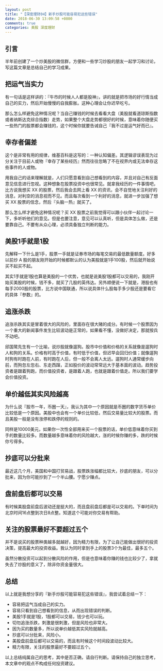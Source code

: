 ```yaml
---
layout: post
title: "【深度理财04】新手炒股可能容易犯这些错误"
date: 2018-06-30 13:09:58 +0800
comments: true
categories: 美股 深度理财
---
```


## 引言

半年前创建了一个炒美股的微信群，方便和一些学习炒股的朋友一起学习和讨论，写这篇文章是总结自己的学习成果。

## 把运气当实力

有一句话是这样讲的：『牛市的时候人人都是股神』，讲的就是把市场的好行情当成自己的实力，然后开始慢慢的自我膨胀。这种心理会让你迟早吃亏。

那么怎么样避免这种情况呢？当自己赚钱的时候去看看大盘（美股就看道琼斯指数或者纳斯达克综合指数）走势，如果整个大盘走势都很好的时候，意味着你随便买一些热门的股票都会赚钱的，这个时候你就要告诫自己『我不过是运气好而已』。

<!--more-->

## 幸存者偏差

这个是非常有用的规律，维基百科是这写的：一种认知偏差。其逻辑谬误表现为过分关注于目前人或物『幸存了某些经历』然而往往忽略了不在视界内或无法幸存这些事件的人或物。

用我自己的话来理解就是，人们只愿意看到自己想看到的内容，并且对自己有反面意见信息进行忽视。这种想象在股票投资中也很常见。就拿我经历的一件事情吧，比方说我想买 XX 的股票，然后我会去网上看 XX 的资讯，会不自觉地关注利好的消息，对利空的消息视而不见。而且每次看到一个利好的消息，就进一步加强了想买 XX 股票的信念，然后『头脑一热』就买了。

那么怎么样才避免这种情况呢？买 XX 股票之前我觉得可以跟小伙伴一起讨论一下，多听听他们的意见。但是也要注意，意见可以认真听，但是具体怎么做，还是要靠自己。不要有从众心理，必须具备独立判断的能力。

## 美股1手就是1股

先解释一下什么是1手，股票一手就是证券市场的每笔交易的最低数量额度。好多以前炒 A 股的朋友刚开始的时候都默认的认为美股就是1手100股，然后就开始说买不起买不起。

其实1手就是1股也算是美股的一个优势，也就是说美股1股都可以交易的，我刚开始买美股的时候，钱不多，就买了几股的英伟达。另外顺便说一下就是，港股也有每手2000股的股票，比方说中国联通，所以说具体什么股每手多少股还是要看它的具体『参数』的。

## 追涨杀跌

追涨杀跌其实是冒着很大的风险的，里面存在很大赌的成分。有时候一个股票因为一个重大的新闻事件发生比较波动是正常的，如果看不懂，没做好决定，那就按兵不动吧。

邱国鹭先生有一个比喻，说炒股就像遛狗。股市中价值和价格的关系就像是遛狗时人和狗的关系。价格有时高于价值，有时低于价值，但迟早会回归价值；就像遛狗时狗有时跑在人前，有时跑在人后，但一般不会离人太远。遛狗时人通常缓步向前，而狗忽左忽右、东走西蹿，正如股价的波动常常远大于基本面的波动。趋势投资者是跟着狗跑，而价值投资者，是跟着人跑，也就是跟着价值走。所以我们要学会价值投资。

## 单价越低其实风险越高

为什么说『股市一年，币圈一天』，我认为其中一个原因就是币圈的数字货币单价比较低是一个原因。美股中也会有一个单价比较低，然后交易量比较大的股票。而且美股一般是没有涨停和跌停的规则的。

同样是10000美元，如果你一次性全部用来买一个股票的话，单价低意味着你买到手的数量比较多。而数量越多意味着你的风险越大，涨的时候你赚的多，跌的时候你亏得多。

## 抄底可以分批来

最近这几个月，美国和中国打贸易战，股票跌涨幅都比较大，抄底的朋友，可以分批来，因为你可能抄到了一个半山腰。宁愿少赚点。

## 盘前盘后都可以交易

有时候美股盘前盘后波动还是挺大的，而且盘前盘后都是可以交易的。下单时间为北京时间16点整到次日8点整。知道这个可能对你交易有帮助。

## 关注的股票最好不要超过五个

并不是说买的股票种类越多就越好，因为精力有限，为了让自己能做出很好的投资决策，提高最大的投资收益。我认为同时拿到手上的股票3个为最佳，最多五个。

虽然分散投资可以起到分散风险的作用，但是也意味着你赚的钱也比较少了，拿就失去了炒股的意义了，除非你资金量很大。

## 总结

以上就是我想分享的『新手炒股可能容易犯这些错误』，我尝试着总结一下：

- 容易把运气当成自己的实力。
- 容易只看到自己想看到的信息，从而出现错误的判断。
- 美股1手就是1股，1股都可以交易，钱少也可以玩。
- 切勿追涨杀跌，刺激是很刺激，但是风险也非常大。
- 因为买的数量多，所以说单价越低其实风险就越高。
- 抄底可以分批来，风险小。
- 美股盘前盘后都可以交易的，而且有时候这个时间段波动比较大。
- 精力有限，关注的股票最好不要超过五个。

以上总结纯属自己的思考，其中是否正确，请自行判断。请保持自己的独立思考，本文章中的观点不构成任何投资建议。